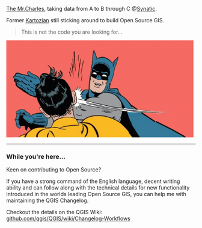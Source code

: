 [The Mr.Charles](https://www.linkedin.com/in/themrcharles/), taking data from A to B through C @[Synatic](https://synatic.com).

Former [Kartozian](https://kartoza.com) still sticking around to build Open Source GIS.

> This is not the code you are looking for...

![Slapman](https://github.com/zacharlie/zacharlie/blob/master/slapman.gif)

***

### While you're here...

Keen on contributing to Open Source?

If you have a strong command of the English language, decent writing ability and can follow along with the technical details for new functionality introduced in the worlds leading Open Source GIS, you can help me with maintaining the QGIS Changelog.

Checkout the details on the QGIS Wiki: [github.com/qgis/QGIS/wiki/Changelog-Workflows](https://github.com/qgis/QGIS/wiki/Changelog-Workflows#conventions-for-changelog-entries)

<!--
**zacharlie/zacharlie** is a ✨ _special_ ✨ repository because its `README.md` (this file) appears on your GitHub profile.

### Hi there 👋

Here are some ideas to get you started:

- 🔭 I’m currently working on ...
- 🌱 I’m currently learning ...
- 👯 I’m looking to collaborate on ...
- 🤔 I’m looking for help with ...
- 💬 Ask me about ...
- 📫 How to reach me: ...
- 😄 Pronouns: ...
- ⚡ Fun fact: ...
-->
